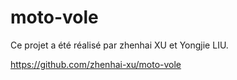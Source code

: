 # moto-vole

Ce projet a été réalisé par zhenhai XU et Yongjie LIU.

https://github.com/zhenhai-xu/moto-vole
